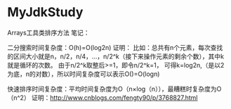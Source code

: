 # MyJdkStudy

Arrays工具类排序方法 笔记：

二分搜索时间复杂度：O(h)=O(log2n) 
证明：
比如：总共有n个元素，每次查找的区间大小就是n，n/2，n/4，…，n/2^k（接下来操作元素的剩余个数），其中k就是循环的次数。 
由于n/2^k取整后>=1，即令n/2^k=1， 
可得k=log2n,（是以2为底，n的对数），所以时间复杂度可以表示O()=O(logn)

快速排序时间复杂度：平均时间复杂度为O（n×log（n）），最糟糕时复杂度为O（n^2）
证明：http://www.cnblogs.com/fengty90/p/3768827.html


